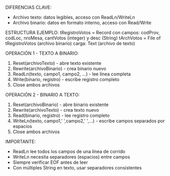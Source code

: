 DIFERENCIAS CLAVE:
- Archivo texto: datos legibles, acceso con ReadLn/WriteLn
- Archivo binario: datos en formato interno, acceso con Read/Write

ESTRUCTURA EJEMPLO:
tRegistroVotos = Record con campos: codProv, codLoc, nroMesa, cantVotos (integer) y desc (String)
tArchVotos = File of tRegistroVotos (archivo binario)
carga: Text (archivo de texto)

OPERACIÓN 1 - TEXTO A BINARIO:
1. Reset(archivoTexto) - abre texto existente
2. Rewrite(archivoBinario) - crea binario nuevo
3. ReadLn(texto, campo1, campo2, ...) - lee línea completa
4. Write(binario, registro) - escribe registro completo
5. Close ambos archivos

OPERACIÓN 2 - BINARIO A TEXTO:
1. Reset(archivoBinario) - abre binario existente
2. Rewrite(archivoTexto) - crea texto nuevo
3. Read(binario, registro) - lee registro completo
4. WriteLn(texto, campo1,' ',campo2,' ',...) - escribe campos separados por espacios
5. Close ambos archivos

IMPORTANTE: 
- ReadLn lee todos los campos de una línea de corrido
- WriteLn necesita separadores (espacios) entre campos
- Siempre verificar EOF antes de leer
- Con múltiples String en texto, usar separadores consistentes